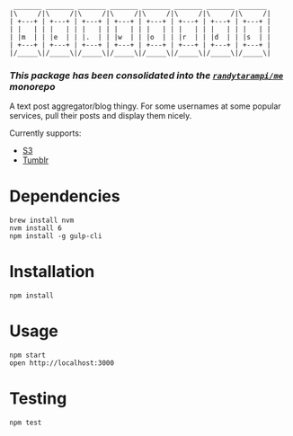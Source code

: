 ```
 _______ _______ _______ _______ _______ _______ _______ _______
|\     /|\     /|\     /|\     /|\     /|\     /|\     /|\     /|
| +---+ | +---+ | +---+ | +---+ | +---+ | +---+ | +---+ | +---+ |
| |   | | |   | | |   | | |   | | |   | | |   | | |   | | |   | |
| |m  | | |e  | | |.  | | |w  | | |o  | | |r  | | |d  | | |s  | |
| +---+ | +---+ | +---+ | +---+ | +---+ | +---+ | +---+ | +---+ |
|/_____\|/_____\|/_____\|/_____\|/_____\|/_____\|/_____\|/_____\|

```

### *This package has been consolidated into the [`randytarampi/me`](https://github.com/randytarampi/me/tree/master/packages/posts) monorepo*

A text post aggregator/blog thingy. For some usernames at some popular services, pull their posts and display them nicely.

Currently supports:
- [S3](https://github.com/Automattic/knox)
- [Tumblr](https://www.tumblr.com/docs/en/api/v2)

# Dependencies
```
brew install nvm
nvm install 6
npm install -g gulp-cli
```

# Installation

```
npm install
```

# Usage

```
npm start
open http://localhost:3000
```

# Testing

```
npm test
```
